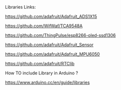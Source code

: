 Libraries Links:

https://github.com/adafruit/Adafruit_ADS1X15

https://github.com/WifWaf/TCA9548A

https://github.com/ThingPulse/esp8266-oled-ssd1306

https://github.com/adafruit/Adafruit_Sensor

https://github.com/adafruit/Adafruit_MPU6050

https://github.com/adafruit/RTClib

How TO include Library in Arduino ?

https://www.arduino.cc/en/guide/libraries
